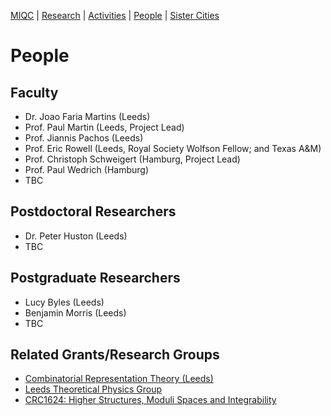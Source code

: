 [MIQC](https://benjimorris.github.io/miqc)  |  [Research](https://benjimorris.github.io/miqc/research.html)  |  [Activities](https://benjimorris.github.io/miqc/activities.html)  |  [People](https://benjimorris.github.io/miqc/people.html) | [Sister Cities](https://benjimorris.github.io/miqc/twins.html)

# People

## Faculty
- Dr. Joao Faria Martins (Leeds)
- Prof. Paul Martin (Leeds, Project Lead)
- Prof. Jiannis Pachos (Leeds)
- Prof. Eric Rowell (Leeds, Royal Society Wolfson Fellow; and Texas A&M)
- Prof. Christoph Schweigert (Hamburg, Project Lead)
- Prof. Paul Wedrich (Hamburg)
- TBC

## Postdoctoral Researchers
- Dr. Peter Huston (Leeds)
- TBC

## Postgraduate Researchers
- Lucy Byles (Leeds)
- Benjamin Morris (Leeds)
- TBC

## Related Grants/Research Groups
- [Combinatorial Representation Theory (Leeds)](https://eps.leeds.ac.uk/faculty-engineering-physical-sciences/dir-record/research-projects/4483/combinatorial-representation-theory-algebra-and-its-interfaces-with-geometry-topology-and-combinatorics)
- [Leeds Theoretical Physics Group](https://theory.leeds.ac.uk/)
- [CRC1624: Higher Structures, Moduli Spaces and Integrability](https://www.sfb1624.uni-hamburg.de/)
